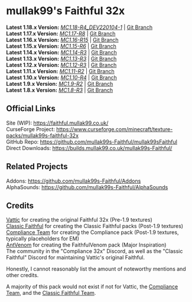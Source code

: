 # mullak99's Faithful 32x

**Latest 1.18.x Version:** [_MC1.18-R4_DEV220104-1_](https://builds.mullak99.co.uk/mullak99s-Faithful/Dev-Branch/mullak99s-Faithful-32x-MC1.18-R4_DEV220104-1.zip) | [Git Branch](https://github.com/mullak99s-Faithful/mullak99sFaithful/tree/1.18)  
**Latest 1.17.x Version:** [_MC1.17-R8_](https://builds.mullak99.co.uk/mullak99s-Faithful/mullak99s-Faithful-32x-MC1.17-R8.zip) | [Git Branch](https://github.com/mullak99s-Faithful/mullak99sFaithful/tree/1.17)  
**Latest 1.16.x Version:** [_MC1.16-R15_](https://builds.mullak99.co.uk/mullak99s-Faithful/mullak99s-Faithful-32x-MC1.16-R15.zip) | [Git Branch](https://github.com/mullak99s-Faithful/mullak99sFaithful/tree/1.16)   
**Latest 1.15.x Version:** [_MC1.15-R6_](https://builds.mullak99.co.uk/mullak99s-Faithful/mullak99s-Faithful-32x-MC1.15-R6.zip) | [Git Branch](https://github.com/mullak99s-Faithful/mullak99sFaithful/tree/1.15)   
**Latest 1.14.x Version:** [_MC1.14-R3_](https://builds.mullak99.co.uk/mullak99s-Faithful/mullak99s-Faithful-32x-MC1.14-R3.zip) | [Git Branch](https://github.com/mullak99s-Faithful/mullak99sFaithful/tree/1.14)   
**Latest 1.13.x Version:** [_MC1.13-R3_](https://builds.mullak99.co.uk/mullak99s-Faithful/mullak99s-Faithful-32x-MC1.13-R3.zip) | [Git Branch](https://github.com/mullak99s-Faithful/mullak99sFaithful/tree/1.13)   
**Latest 1.12.x Version:** [_MC1.12-R3_](https://builds.mullak99.co.uk/mullak99s-Faithful/mullak99s-Faithful-32x-MC1.12-R3.zip) | [Git Branch](https://github.com/mullak99s-Faithful/mullak99sFaithful/tree/1.12)   
**Latest 1.11.x Version:** [_MC1.11-R2_](https://builds.mullak99.co.uk/mullak99s-Faithful/mullak99s-Faithful-32x-MC1.11-R2.zip) | [Git Branch](https://github.com/mullak99s-Faithful/mullak99sFaithful/tree/1.11)   
**Latest 1.10.x Version:** [_MC1.10-R4_](https://builds.mullak99.co.uk/mullak99s-Faithful/mullak99s-Faithful-32x-MC1.10-R4.zip) | [Git Branch](https://github.com/mullak99s-Faithful/mullak99sFaithful/tree/1.10)   
**Latest 1.9.x Version:** [_MC1.9-R2_](https://builds.mullak99.co.uk/mullak99s-Faithful/mullak99s-Faithful-32x-MC1.9-R2.zip) | [Git Branch](https://github.com/mullak99s-Faithful/mullak99sFaithful/tree/1.9)   
**Latest 1.8.x Version:** [_MC1.8-R3_](https://builds.mullak99.co.uk/mullak99s-Faithful/mullak99s-Faithful-32x-MC1.8-R3.zip) | [Git Branch](https://github.com/mullak99s-Faithful/mullak99sFaithful/tree/1.8)  

## Official Links

Site (WIP): https://faithful.mullak99.co.uk/  
CurseForge Project: https://www.curseforge.com/minecraft/texture-packs/mullak99s-faithful-32x  
GitHub Repo: https://github.com/mullak99s-Faithful/mullak99sFaithful  
Direct Downloads: https://builds.mullak99.co.uk/mullak99s-Faithful/  

## Related Projects
Addons: https://github.com/mullak99s-Faithful/Addons  
AlphaSounds: https://github.com/mullak99s-Faithful/AlphaSounds  

## Credits

[Vattic](https://web.archive.org/web/20150607220656/http://www.minecraftforum.net:80/forums/mapping-and-modding/resource-packs/1223254-faithful-32x32-pack-update-red-cat-clay-1-8) for creating the original Faithful 32x (Pre-1.9 textures)  
[Classic Faithful](https://github.com/ClassicFaithful) for creating the Classic Faithful packs (Post-1.9 textures)  
[Compliance Team](https://compliancepack.net/) for creating the Compliance pack (Post-1.9 textures, typically placeholders for EM)  
[AntVenom](https://antvenom.com/files) for creating the FaithfulVenom pack (Major Inspiration)  
The community in the "Compliance 32x" Discord, as well as the "Classic Faithful" Discord for maintaining Vattic's original Faithful.  

Honestly, I cannot reasonably list the amount of noteworthy mentions and other credits.   

A majority of this pack would not exist if not for Vattic, the [Compliance Team](https://compliancepack.net/), and the [Classic Faithful Team](https://github.com/ClassicFaithful).
